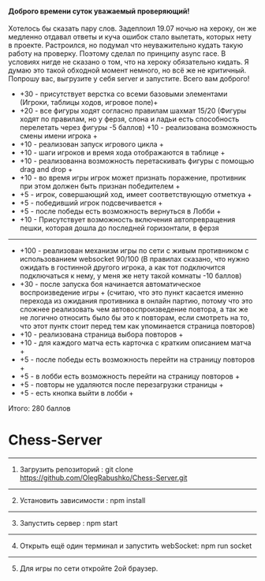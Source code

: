 #### Доброго времени суток уважаемый проверяющий! 
Хотелось бы сказать пару слов. Задеплоил 19.07 ночью на хероку, он же медленно отдавал ответы и куча ошибок стало вылетать, которых нету в проекте. Растроился, но подумал что неуважительно кудать такую работу на проверку. Поэтому сделал по принципу async race. В условиях нигде не сказано о том, что на хероку обязательно кидать. Я думаю это такой обходной момент немного, но всё же не критичный. Попрошу вас, выгрузите у себя server и запустите. Всего вам доброго!   


* +30 - присутствует верстка со всеми базовыми элементами (Игроки, таблицы ходов, игровое поле)+
* +20 - все фигуры ходят согласно правилам шахмат 15/20 (Фигуры ходят по правилам, но у ферзя, слона и ладьи есть способность перелетать через фигуры -5 баллов) 
 +10 - реализована возможность смены имени игрока +
* +10 - реализован запуск игрового цикла + 
* +10 - шаги игроков и время хода отображаются в таблице +
* +10 - реализованна возможность перетаскивать фигуры с помощью drag and drop +
* +10 - во время игры игрок может признать поражение, противник при этом должен быть признан победителем +
* +5 - игрок, совершающий ход, имеет соответствующую отметкуа +
* +5 - победивший игрок подсвечивается +
* +5 - после победы есть возможность вернуться в Лобби +
* +10 - Присутствует возможность включения автопревращения пешки, которая дошла до последней горизонтали, в ферзя
-------------------------------------
* +100 - реализован механизм игры по сети с живым противником с использованием websocket 90/100 (В правилах сказано, что нужно ожидать в гостинной другого игрока, а как тот подключится подключаться к нему, у меня же нету такой комнаты -10 баллов) 
 * +30 - после запуска боя начинается автоматическое воспроизведение игры + (считаю, что это пункт касается именно перехода из ожидания противника в онлайн партию, потому что это сложнее реализовать чем автовоспроизведение повтора, а так же не логично относить было бы это к повторам, если смотреть на то, что этот пунтк стоит перед тем как упоминается страница повторов)
 * +10 - реализована страница выбора повторов +
 * +10 - для каждого матча есть карточка с кратким описанием матча +
 * +5 - после победы есть возможность перейти на страницу повторов +
 * +5 - в лобби есть возможность перейти на страницу повторов +
 * +5 - повторы не удаляются после перезагрузки страницы +
 * +5 - есть кнопка выйти в лобби +

Итого: 280 баллов

# Chess-Server
-----------------
1) Загрузить репозиторий :
git clone https://github.com/OlegRabushko/Chess-Server.git
----------
2) Установить зависимости :
npm install
------------
3) Запустить сервер :
npm start
-----------
4) Открыть ещё один терминал и запустить webSocket: 
npm run socket
------------
5) Для игры по сети откройте 2ой браузер.
